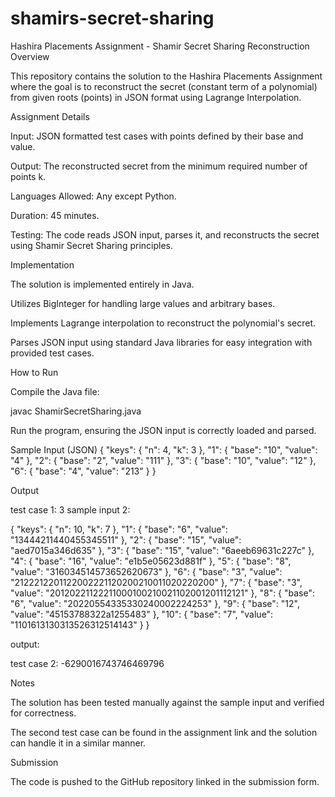 # shamirs-secret-sharing
Hashira Placements Assignment - Shamir Secret Sharing Reconstruction
Overview

This repository contains the solution to the Hashira Placements Assignment where the goal is to reconstruct the secret (constant term of a polynomial) from given roots (points) in JSON format using Lagrange Interpolation.

Assignment Details

Input: JSON formatted test cases with points defined by their base and value.

Output: The reconstructed secret from the minimum required number of points k.

Languages Allowed: Any except Python.

Duration: 45 minutes.

Testing: The code reads JSON input, parses it, and reconstructs the secret using Shamir Secret Sharing principles.

Implementation

The solution is implemented entirely in Java.

Utilizes BigInteger for handling large values and arbitrary bases.

Implements Lagrange interpolation to reconstruct the polynomial's secret.

Parses JSON input using standard Java libraries for easy integration with provided test cases.

How to Run

Compile the Java file:

javac ShamirSecretSharing.java


Run the program, ensuring the JSON input is correctly loaded and parsed.

Sample Input (JSON)
{
    "keys": {
        "n": 4,
        "k": 3
    },
    "1": {
        "base": "10",
        "value": "4"
    },
    "2": {
        "base": "2",
        "value": "111"
    },
    "3": {
        "base": "10",
        "value": "12"
    },
    "6": {
        "base": "4",
        "value": "213"
    }
}

Output

test case 1: 3
sample input 2:

{
"keys": {
    "n": 10,
    "k": 7
  },
  "1": {
    "base": "6",
    "value": "13444211440455345511"
  },
  "2": {
    "base": "15",
    "value": "aed7015a346d635"
  },
  "3": {
    "base": "15",
    "value": "6aeeb69631c227c"
  },
  "4": {
    "base": "16",
    "value": "e1b5e05623d881f"
  },
  "5": {
    "base": "8",
    "value": "316034514573652620673"
  },
  "6": {
    "base": "3",
    "value": "2122212201122002221120200210011020220200"
  },
  "7": {
    "base": "3",
    "value": "20120221122211000100210021102001201112121"
  },
  "8": {
    "base": "6",
    "value": "20220554335330240002224253"
  },
  "9": {
    "base": "12",
    "value": "45153788322a1255483"
  },
  "10": {
    "base": "7",
    "value": "1101613130313526312514143"
  }
}

output:

test case 2: -6290016743746469796

Notes

The solution has been tested manually against the sample input and verified for correctness.

The second test case can be found in the assignment link and the solution can handle it in a similar manner.

Submission

The code is pushed to the GitHub repository linked in the submission form.
